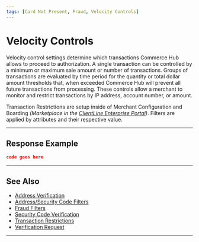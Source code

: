 ```yaml
---
tags: [Card Not Present, Fraud, Velocity Controls]
---
```


# Velocity Controls

Velocity control settings determine which transactions Commerce Hub allows to proceed to authorization. A single transaction can be controlled by a minimum or maximum sale amount or number of transactions. Groups of transactions are evaluated by time period for the quantity or total dollar amount thresholds that, when exceeded  Commerce Hub will prevent all future transactions from processing. These controls allow a merchant to monitor and restrict transactions by IP address, account number, or amount.

Transaction Restrictions are setup inside of Merchant Configuration and Boarding _(Marketplace in the [ClientLine Enterprise Portal](https://www.businestrack.com))_. Filters are applied by attributes and their respective value.

---

## Response Example

```json
code goes here
```


---

## See Also

- [Address Verification](?path=docs/Resources/Guides/Fraud/Address-Verification.md)
- [Address/Security Code Filters](?path=docs/Resources/Guides/Fraud/Fraud-Settings-AVS-CVV.md)
- [Fraud Filters](?path=docs/Resources/Guides/Fraud/Fraud-Settings-Filters.md)
- [Security Code Verification](?path=docs/Resources/Guides/Fraud/Security-Code.md)
- [Transaction Restrictions](?path=docs/Resources/Guides/Fraud/Fraud-Settings-Restrictions.md)
- [Verification Request](?path=docs/Resources/API-Documents/Payments_VAS/Verification.md)

<!---
- [Fraud Detect](?path=docs/Resources/Guides/Fraud/Fraud-Detect.md)
-->


---
